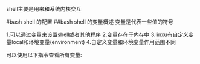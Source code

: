 shell主要是用来和系统内核交互

#bash shell 的配置
##bash shell 的变量概述
变量是代表一些值的符号

1.可以通过变量来设置shell或者其他程序
2.变量存在于内存中
3.linxu有自定义变量local和环境变量(environment)
4.自定义变量和环境变量作用范围不同

可以使用以下指令查看所有变量:
